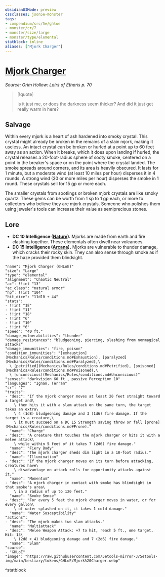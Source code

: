 ```yaml
---
obsidianUIMode: preview
cssclasses: json5e-monster
tags:
- compendium/src/5e/ghloe
- monster/cr/7
- monster/size/large
- monster/type/elemental
statblock: inline
aliases: ["Mjork Charger"]
---
```

# [Mjork Charger](Mechanics\bestiary\elemental/mjork-charger-ghloe.md)
*Source: Grim Hollow: Lairs of Etharis p. 70*  

> [!quote]  
> 
> Is it just me, or does the darkness seem thicker? And did it just get really warm in here?

## Salvage

Within every mjork is a heart of ash hardened into smoky crystal. This crystal might already be broken in the remains of a slain mjork, making it useless. An intact crystal can be broken or hurled at a point up to 60 feet away as an action. When it breaks, which it does upon landing if hurled, the crystal releases a 20-foot-radius sphere of sooty smoke, centered on a point in the breaker's space or on the point where the crystal landed. The smoke spreads around corners, and its area is heavily obscured. It lasts for 1 minute, but a moderate wind (at least 10 miles per hour) disperses it in 4 rounds. A strong wind (20 or more miles per hour) disperses the smoke in 1 round. These crystals sell for 15 gp or more each.

The smaller crystals from sootlings or broken mjork crystals are like smoky quartz. These gems can be worth from 1 sp to 1 gp each, or more to collectors who believe they are mjork crystals. Someone who polishes them using jeweler's tools can increase their value as semiprecious stones.

## Lore

- **DC 10 Intelligence ([Nature](Mechanics/Rules/skills.md#Nature)).** Mjorks are made from earth and fire clashing together. These elementals often dwell near volcanoes.  
- **DC 15 Intelligence ([Arcana](Mechanics/Rules/skills.md#Arcana)).** Mjorks are vulnerable to thunder damage, which cracks their rocky skin. They can also sense through smoke as if the haze provided them blindsight.  

```statblock
"name": "Mjork Charger (GHLoE)"
"size": "Large"
"type": "elemental"
"alignment": "Chaotic Neutral"
"ac": !!int "13"
"ac_class": "natural armor"
"hp": !!int "104"
"hit_dice": "11d10 + 44"
"stats":
- !!int "18"
- !!int "11"
- !!int "18"
- !!int "6"
- !!int "10"
- !!int "6"
"speed": "40 ft."
"damage_vulnerabilities": "thunder"
"damage_resistances": "bludgeoning, piercing, slashing from nonmagical attacks"
"damage_immunities": "fire, poison"
"condition_immunities": "[exhaustion](Mechanics/Rules/conditions.md#Exhaustion), [paralyzed](Mechanics/Rules/conditions.md#Paralyzed),\
  \ [petrified](Mechanics/Rules/conditions.md#Petrified), [poisoned](Mechanics/Rules/conditions.md#Poisoned),\
  \ [unconscious](Mechanics/Rules/conditions.md#Unconscious)"
"senses": "darkvision 60 ft., passive Perception 10"
"languages": "Ignan, Terran"
"cr": "7"
"traits":
- "desc": "If the mjork charger moves at least 20 feet straight toward a target and\
    \ then hits it with a slam attack on the same turn, the target takes an extra\
    \ 4 (1d8) bludgeoning damage and 3 (1d6) fire damage. If the target is a creature,\
    \ it must succeed on a DC 15 Strength saving throw or fall [prone](Mechanics/Rules/conditions.md#Prone)."
  "name": "Charge"
- "desc": "A creature that touches the mjork charger or hits it with a melee attack\
    \ while within 5 feet of it takes 7 (2d6) fire damage."
  "name": "Fiery Body"
- "desc": "The mjork charger sheds dim light in a 10-foot radius."
  "name": "Illumination"
- "desc": "If the mjork charger moves on its turn before attacking, creatures have\
    \ disadvantage on attack rolls for opportunity attacks against it."
  "name": "Momentum"
- "desc": "A mjork charger in contact with smoke has blindsight in that smoke's area\
    \ in a radius of up to 120 feet."
  "name": "Smoke Sense"
- "desc": "For every 5 feet the mjork charger moves in water, or for every gallon\
    \ of water splashed on it, it takes 1 cold damage."
  "name": "Water Susceptibility"
"actions":
- "desc": "The mjork makes two slam attacks."
  "name": "Multiattack"
- "desc": "Melee Weapon Attack: +7 to hit, reach 5 ft., one target. Hit: 13\
    \ (2d8 + 4) bludgeoning damage and 7 (2d6) fire damage."
  "name": "Slam"
"source":
- "GHLoE"
"image": "https://raw.githubusercontent.com/5etools-mirror-3/5etools-img/main/bestiary/tokens/GHLoE/Mjork%20Charger.webp"
```
^statblock